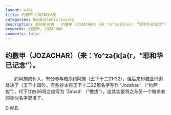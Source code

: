```yaml
---
layout: wiki
title: 约撒甲（JOZACHAR）
categories: NewBibleDictionary
description: 圣经新词典 - 约撒甲（JOZACHAR）（来：Yo^za{k[a{r，“耶和华已记念”）
keywords: 约撒甲, JOZACHAR
comments: false
---
```


## 约撒甲（JOZACHAR）（来：Yo^za{k[a{r，“耶和华已记念”）。

　　约阿施的仆人，有分参与暗杀约阿施（王下十二21-22），但后来却被亚玛谢处决了（王下十四5）。有些抄本将王下十二22那名字写作 'Jozabad' （“约萨拔”），代下廿四26将之缩写为 'Zabad' （“撒拔”），这其实是将之与另一个暗杀者的类似名字混淆了。

D.W.B.








